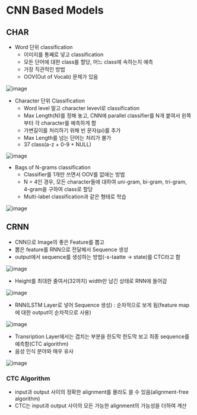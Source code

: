 # CNN Based Models
## CHAR
 - Word 단위 classification
    - 이미지를 통째로 넣고 classification
    - 모든 단어에 대한 class를 할당, 어느 class에 속하는지 예측
    - 가장 직관적인 방법
    - OOV(Out of Vocab) 문제가 있음  

![image](https://user-images.githubusercontent.com/43736669/120146652-5d994580-c220-11eb-92db-57c61d38af72.png)
 
 - Character 단위 Classification
     - Word level 말고 character levevl로 classification
     - Max Length(N)를 정해 놓고, CNN에 parallel classifier를 N개 붙여서 왼쪽부터 각 character를 예측하게 함
     - 가변길이를 처리하기 위해 빈 문자(pi)를 추가
     - Max Length를 넘는 단어는 처리가 불가
     - 37 class(a-z + 0-9 + NULL)
 
 ![image](https://user-images.githubusercontent.com/43736669/120146884-bb2d9200-c220-11eb-806f-b3be22585fc4.png)

 - Bags of N-grams classification
    -  Classifier를 1개만 쓰면서 OOV를 없애는 방법
    -  N = 4인 경우, 모든 character들에 대하여 uni-gram, bi-gram, tri-gram, 4-gram을 구하여 class로 할당
    -  Multi-label classification과 같은 형태로 학습

![image](https://user-images.githubusercontent.com/43736669/120147130-29725480-c221-11eb-9a96-55e0351d0704.png)

## CRNN
  - CNN으로 Image의 좋은 Feature를 뽑고
  - 뽑은 feature를 RNN으로 전달해서 Sequence 생성
  - output에서 sequence를 생성하는 방법(-s-taatte -> state)를 CTC라고 함

![image](https://user-images.githubusercontent.com/43736669/120147542-c503c500-c221-11eb-9162-64e3581813fb.png)

  - Height를 최대한 줄여서(32까지) width만 남긴 상태로 RNN에 들어감

![image](https://user-images.githubusercontent.com/43736669/120149952-66404a80-c225-11eb-806a-55c6758ba55d.png)

  - RNN(LSTM Layer로 넣어 Sequence 생성) : 순차적으로 보게 됨(feature map에 대한 output이 순차적으로 사용)

![image](https://user-images.githubusercontent.com/43736669/120150098-9687e900-c225-11eb-842d-7d013dc12e2e.png)

  - Transription Layer에서는 겹치는 부분을 한도막 한도막 보고 최종 sequence를 예측함(CTC algorithm)
  - 음성 인식 분야와 매우 유사

![image](https://user-images.githubusercontent.com/43736669/120150364-eff01800-c225-11eb-8cc1-f96384d34407.png)

### CTC Algorithm

- input과 output 사이의 정확한 alignment를 몰라도 쓸 수 있음(alignment-free algorithm)
- CTC는 input과 output 사이의 모든 가능한 alignment의 가능성을 더하여 계산
